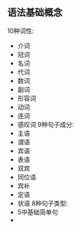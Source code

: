 ## 语法基础概念
10种词性:
- 介词
- 冠词
- 名词
- 代词
- 数词
- 副词
- 形容词
- 动词
- 连词
- 感叹词
9种句子成分:
- 主语
- 谓语
- 宾语
- 表语
- 双宾
- 同位语
- 宾补
- 定语
- 状语
8种句子类型:
- 5中基础简单句
- 